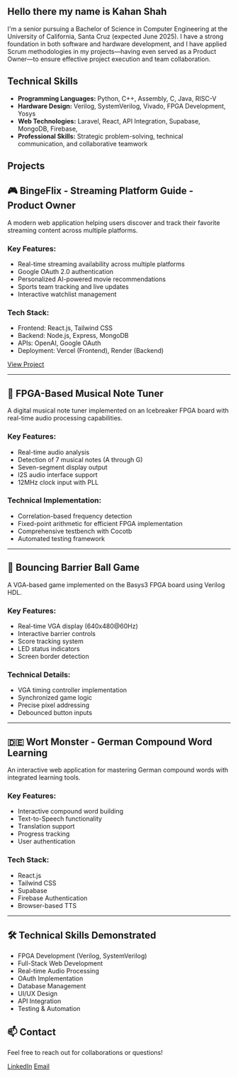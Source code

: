 ## Hello there my name is Kahan Shah 
I'm a senior pursuing a Bachelor of Science in Computer Engineering at the University of California, Santa Cruz (expected June 2025). I have a strong foundation in both software and hardware development, and I have applied Scrum methodologies in my projects—having even served as a Product Owner—to ensure effective project execution and team collaboration.

## Technical Skills
- **Programming Languages:** Python, C++, Assembly, C, Java, RISC-V
- **Hardware Design:** Verilog, SystemVerilog, Vivado, FPGA Development, Yosys
- **Web Technologies:** Laravel, React, API Integration, Supabase, MongoDB, Firebase, 
- **Professional Skills:** Strategic problem-solving, technical communication, and collaborative teamwork

## Projects

## 🎮 BingeFlix - Streaming Platform Guide - Product Owner
A modern web application helping users discover and track their favorite streaming content across multiple platforms.

### Key Features:
- Real-time streaming availability across multiple platforms
- Google OAuth 2.0 authentication
- Personalized AI-powered movie recommendations
- Sports team tracking and live updates
- Interactive watchlist management

### Tech Stack:
- Frontend: React.js, Tailwind CSS
- Backend: Node.js, Express, MongoDB
- APIs: OpenAI, Google OAuth
- Deployment: Vercel (Frontend), Render (Backend)

[View Project](https://bingeflixstreaming.vercel.app)

---

## 🎵 FPGA-Based Musical Note Tuner
A digital musical note tuner implemented on an Icebreaker FPGA board with real-time audio processing capabilities.

### Key Features:
- Real-time audio analysis
- Detection of 7 musical notes (A through G)
- Seven-segment display output
- I2S audio interface support
- 12MHz clock input with PLL

### Technical Implementation:
- Correlation-based frequency detection
- Fixed-point arithmetic for efficient FPGA implementation
- Comprehensive testbench with Cocotb
- Automated testing framework

---

## 🎯 Bouncing Barrier Ball Game
A VGA-based game implemented on the Basys3 FPGA board using Verilog HDL.

### Key Features:
- Real-time VGA display (640x480@60Hz)
- Interactive barrier controls
- Score tracking system
- LED status indicators
- Screen border detection

### Technical Details:
- VGA timing controller implementation
- Synchronized game logic
- Precise pixel addressing
- Debounced button inputs

---

## 🇩🇪 Wort Monster - German Compound Word Learning
An interactive web application for mastering German compound words with integrated learning tools.

### Key Features:
- Interactive compound word building
- Text-to-Speech functionality
- Translation support
- Progress tracking
- User authentication

### Tech Stack:
- React.js
- Tailwind CSS
- Supabase
- Firebase Authentication
- Browser-based TTS

---

## 🛠️ Technical Skills Demonstrated
- FPGA Development (Verilog, SystemVerilog)
- Full-Stack Web Development
- Real-time Audio Processing
- OAuth Implementation
- Database Management
- UI/UX Design
- API Integration
- Testing & Automation

## 📫 Contact
Feel free to reach out for collaborations or questions!

[LinkedIn](https://www.linkedin.com/in/shah-kahan/)
[Email](mailto:your.kahanshah7@gmail.com)
